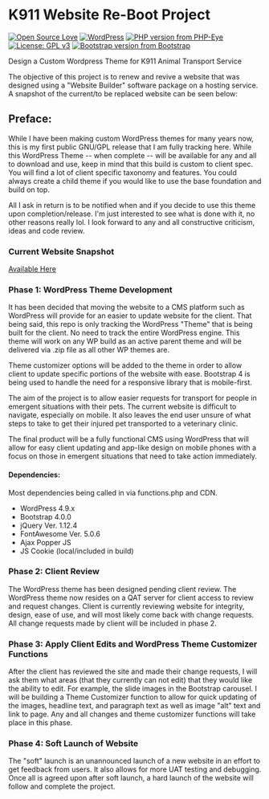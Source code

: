 # K911 Website Re-Boot Project
[![Open Source Love](https://badges.frapsoft.com/os/v1/open-source.png?v=103)](https://github.com/bkaminski/K911-Website-Reboot/) [![WordPress](https://img.shields.io/wordpress/v/akismet.svg?style=flat-square)](https://github.com/bkaminski/K911-Website-Reboot/) [![PHP version from PHP-Eye](https://img.shields.io/php-eye/symfony/symfony.svg?style=flat-square)](https://github.com/bkaminski/K911-Website-Reboot/) [![License: GPL v3](https://img.shields.io/badge/License-GPL%20v3-blue.svg)](https://www.gnu.org/licenses/gpl-3.0) [![Bootstrap version from Bootstrap](https://img.shields.io/badge/Bootstrap-v4.0.0-orange.svg)](https://getbootstrap.com/)

Design a Custom Wordpress Theme for K911 Animal Transport Service

The objective of this project is to renew and revive a website that was designed using a "Website Builder" software package on a hosting service. A snapshot of the current/to be replaced website can be seen below:

## Preface:
While I have been making custom WordPress themes for many years now, this is my first public GNU/GPL release that I am fully tracking here. While this WordPress Theme -- when complete -- will be available for any and all to download and use, keep in mind that this build is custom to client spec. You will find a lot of client specific taxonomy and features. You could always create a child theme if you would like to use the base foundation and build on top.

All I ask in return is to be notified when and if you decide to use this theme upon completion/release. I'm just interested to see what is done with it, no other reasons really lol. I look forward to any and all constructive criticism, ideas and code review.

### Current Website Snapshot
<a href="https://web.archive.org/web/20170929060439/http://www.k911online.com/">Available Here</a>

### Phase 1: WordPress Theme Development
It has been decided that moving the website to a CMS platform such as WordPress will provide for an easier to update website for the client. That being said, this repo is only tracking the WordPress "Theme" that is being built for the client. No need to track the entire WordPress engine. This theme will work on any WP build as an active parent theme and will be delivered via .zip file as all other WP themes are.

Theme customizer options will be added to the theme in order to allow client to update specific portions of the website with ease. Bootstrap 4 is being used to handle the need for a responsive library that is mobile-first.

The aim of the project is to allow easier requests for transport for people in emergent situations with their pets. The current website is difficult to navigate, especially on mobile. It also leaves the end user unsure of what steps to take to get their injured pet transported to a veterinary clinic.

The final product will be a fully functional CMS using WordPress that will allow for easy client updating and app-like design on mobile phones with a focus on those in emergent situations that need to take action immediately.

#### Dependencies:
Most dependencies being called in via functions.php and CDN.
<ul>
<li>WordPress 4.9.x</li>
<li>Bootstrap 4.0.0</li>
<li>jQuery Ver. 1.12.4</li>
<li>FontAwesome Ver. 5.0.6</li>
<li>Ajax Popper JS</li>
<li>JS Cookie (local/included in build)</li>
</ul>

### Phase 2: Client Review
The WordPress theme has been designed pending client review. The WordPress theme now resides on a QAT server for client access to review and request changes. Client is currently reviewing website for integrity, design, ease of use, and will most likely come back with change requests. All change requests made by client will be included in phase 2.

### Phase 3: Apply Client Edits and WordPress Theme Customizer Functions
After the client has reviewed the site and made their change requests, I will ask them what areas (that they currently can not edit) that they would like the ability to edit. For example, the slide images in the Bootstrap carousel. I will be building a Theme Customizer function to allow for quick updating of the images, headline text, and paragraph text as well as image "alt" text and link to page. Any and all changes and theme customizer functions will take place in this phase.

### Phase 4: Soft Launch of Website
The "soft" launch is an unannounced launch of a new website in an effort to get feedback from users. It also allows for more UAT testing and debugging. Once all is agreed upon after soft launch, a hard launch of the website will follow and complete the project.
